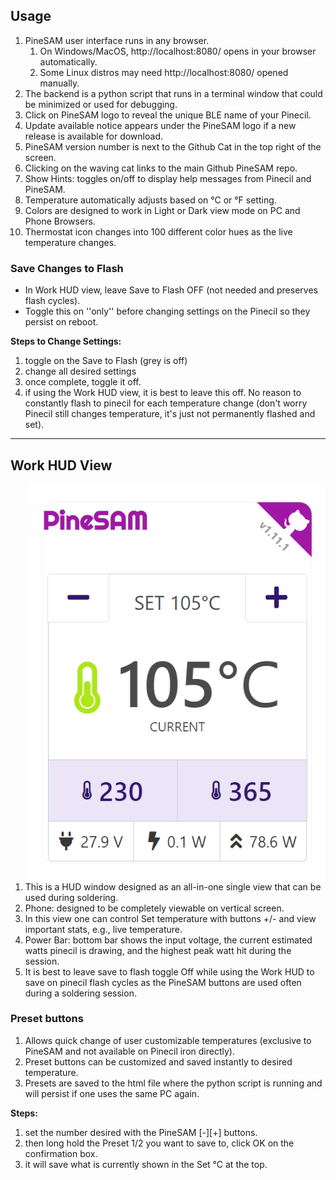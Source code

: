 ## Usage

1. PineSAM user interface runs in any browser.
   1. On Windows/MacOS, http://localhost:8080/  opens in your browser automatically.   
   1. Some Linux distros may need http://localhost:8080/ opened manually.
1. The backend is a python script that runs in a terminal window that could be minimized or used for debugging.
1. Click on PineSAM logo to reveal the unique BLE name of your Pinecil.
1. Update available notice appears under the PineSAM logo if a new release is available for download.
1. PineSAM version number is next to the Github Cat in the top right of the screen.
1. Clicking on the waving cat links to the main Github PineSAM repo.
1. Show Hints: toggles on/off to display help messages from Pinecil and PineSAM.
1. Temperature automatically adjusts based on °C or °F setting.
1. Colors are designed to work in Light or Dark view mode on PC and Phone Browsers.
1. Thermostat icon changes into 100 different color hues as the live temperature changes.

### Save Changes to Flash

- In Work HUD view, leave Save to Flash OFF (not needed and preserves flash cycles).
- Toggle this on ''only'' before changing settings on the Pinecil so they persist on reboot.

**Steps to Change Settings:**

1. toggle on the Save to Flash (grey is off)
1. change all desired settings
1. once complete, toggle it off.
1. if using the Work HUD view, it is best to leave this off. No reason to constantly flash to pinecil for each temperature change (don't worry Pinecil still changes temperature, it's just not permanently flashed and set).

---

## Work HUD View

<img src="../assets/img/hud/workHUD.png" width="475px" align="right">

1. This is a HUD window designed as an all-in-one single view that can be used during soldering.
1. Phone: designed to be completely viewable on vertical screen.
1. In this view one can control Set temperature with buttons +/- and view important stats, e.g., live temperature.
1. Power Bar: bottom bar shows the input voltage, the current estimated watts pinecil is drawing, and the highest peak watt hit during the session.
1. It is best to leave save to flash toggle Off while using the Work HUD to save on pinecil flash cycles as the PineSAM buttons are used often during a soldering session.

### Preset buttons

1. Allows quick change of user customizable temperatures (exclusive to PineSAM and not available on Pinecil iron directly).
1. Preset buttons can be customized and saved instantly to desired temperature.
1. Presets are saved to the html file where the python script is running and will persist if one uses the same PC again.

**Steps:**

1. set the number desired with the PineSAM [-][+] buttons.
1. then long hold the Preset 1/2 you want to save to, click OK on the confirmation box.
1. it will save what is currently shown in the Set °C at the top.
